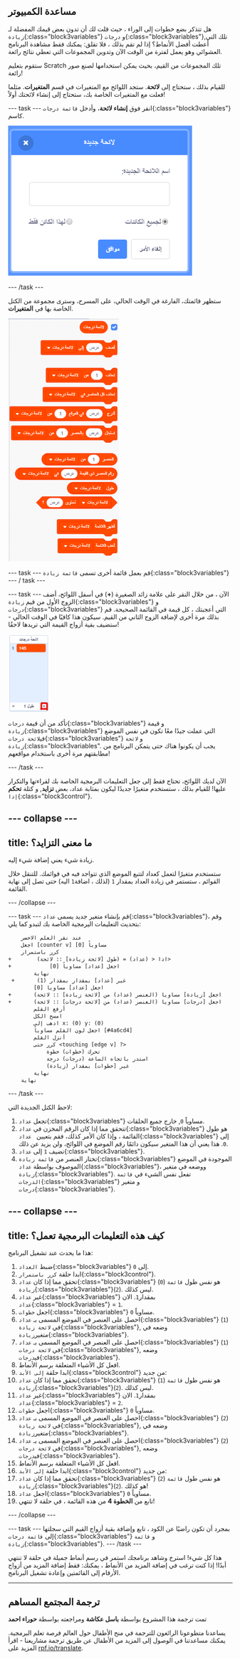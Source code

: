 ## مساعدة الكمبيوتر

هل تتذكر بضع خطوات إلى الوراء ، حيث قلت لك أن تدون بعض قيمك المفضلة لـ `زيادة`{:class="block3variables"} و `درجات`{:class="block3variables"},تلك التي أعطت أفضل الأنماط؟ إذا لم تقم بذلك ، فلا تقلق: يمكنك فقط مشاهدة البرنامج العشوائي وهو يعمل لفترة من الوقت الآن وتدوين المجموعات التي تعطي نتائج رائعة.

ستقوم بتعليم Scratch تلك المجموعات من القيم، بحيث يمكن استخدامها لصنع صور رائعة!

للقيام بذلك ، ستحتاج إلى **لائحة**. ستجد اللوائح مع المتغيرات في قسم **المتغيرات**. مثلما فعلت مع المتغيرات الخاصة بك، ستحتاج إلى إنشاء لائحتك أولاً!

--- task --- انقر فوق **إنشاء لائحة**، وأدخل `قائمة درجات`{:class="block3variables"} كاسم.

![](images/makeAList.png)

--- /task ---

ستظهر قائمتك، الفارغة في الوقت الحالي، على المسرح، وسترى مجموعة من الكتل الخاصة بها في **المتغيرات**.

![](images/listBlocks.png)

--- task --- قم بعمل قائمة أخرى تسمى `قائمة زيادة`{:class="block3variables"} --- / task ---

--- task --- الآن ، من خلال النقر على علامة زائد الصغيرة (**+**) في أسفل اللوائح، أضف الزوج الأول من قيم `زيادة`{:class="block3variables"} و `درجات`{:class="block3variables"} التي أعجبتك ، كل قيمة في القائمة الصحيحة. قم بذلك مرة أخرى لإضافة الزوج الثاني من القيم. سيكون هذا كافيًا في الوقت الحالي - ستضيف بقية أزواج القيمة التي تريدها لاحقًا!

![](images/helping2.png)

تأكد من أن قيمة `درجات`{:class="block3variables"} و قيمة `زيادة`{:class="block3variables"} التي عملت جيدًا معًا تكون في نفس الموضع في`لائحة درجات`{:class="block3variables"} و `لائحة زيادة`{:class="block3variables". يجب أن يكونوا هناك حتى يتمكن البرنامج من مطابقتهم مرة أخرى باستخدام مواقعهم!

--- /task ---

الآن لديك اللوائح، تحتاج فقط إلى جعل التعليمات البرمجية الخاصة بك لقراءتها والتكرار عليها! للقيام بذلك ، ستستخدم متغيرًا جديدًا ليكون بمثابة عداد، بعض **تزايد**, و كتلة **تحكم** `إذا`{:class="block3control"}.

--- collapse ---
---
title: ما معنى التزايد؟
---

زيادة شيء يعني إضافة شيء إليه.

ستستخدم متغيرًا لتعمل كعداد لتتبع الموضع الذي تتواجد فيه في قوائمك. للتنقل خلال القوائم ، ستستمر في زيادة العداد بمقدار `1` (لذلك ، اضافة`1` اليه) حتى تصل إلى نهاية القائمة.

--- /collapse ---

--- task --- قم بإنشاء متغير جديد يسمى `عداد`{:class="block3variables"}، وقم بتحديث التعليمات اليرمجية الخاصة بك لتبدو كما يلي:

```blocks3
    عند نقر العلم الاخضر
    اجعل [counter v] مساوياً [0]
    كرر باستمرار 
+        اذا < (عداد) = (طول [لائحة زيادة] :: لائحة)> 
+            اجعل [عداد] مساوياً [0]
        نهاية
 +       غير [عداد] بمقدار بمقدار (1)
        اجعل [عداد] مساويا [0]
+       اجعل [زيادة] مساويا (العنصر (عداد) من [لائحة زيادة] :: لائحة)
+       اجعل [درجات] مساويا (العنصر (عداد) من [لائحة درجات] :: لائحة) 
        أرفع القلم
        امسح الكل
        اذهب إلى x: (0) y: (0)
        اجعل لون القلم مساوياً [#4a6cd4]
        أنزل القلم
        كرر حتى <touching [edge v] ?> 
            تحرك (خطوات) خطوة
            استدر باتجاه الساعة (درجات) درجة
            غير [خطوات] بمقدار (زيادة)
        نهاية
    نهاية
```

--- /task ---

لاحظ الكتل الجديدة التي:

1. تجعل `عداد`{:class="block3variables"} مساوياً `0`, خارج جميع الحلقات.
2. تتحقق مما إذا كان الرقم المخزن في `عداد`{:class="block3variables"} هو طول القائمة ، وإذا كان الأمر كذلك، فقم بتعيين ` عداد`{:class="block3variables"} إلى `0`. هذا يعني أن هذا المتغير سيكون دائمًا رقم الموضع في اللوائح، ولن يزيد عن ذلك.
3. تضيف `1` إلى `عداد`{:class="block3variables"}.
4. تختار العنصر من `قائمة زيادة`{:class="block3variables"} الموجودة في الموضع الموصوف بواسطة `عداد`{:class="block3variables"}، ووضعه في متغير `زيادة`{:class="block3variables"}. تفعل نفس الشيء في `قائمة الدرجات`{:class="block3variables"} و متغير `درجات`{:class="block3variables"}.

--- collapse ---
---
title: كيف هذه التعليمات البرمجية تعمل؟
---

هذا ما يحدث عند تشغيل البرنامج:

1. ضبط ` العداد `{:class="block3variables"} إلى ` 0 `.
2. ابدا حلقة `كرر باستمرار`{:class="block3control"}.
3. تحقق مما إذا كان `عداد`{:class="block3variables"} (`0`) هو نفس طول `قائمة زيادة`{:class="block3variables"}(`2`). ليس كذلك.
4. غير `عداد`{:class="block3variables"} بمقدار`1`. الان `عداد`{:class="block3variables"} = `1`.
5. اجعل `خطوات`{:class="block3variables"} مساوياً `0`.
6. احصل على العنصر في الموضع المسمى بـ `عداد`{:class="block3variables"} (`1`) في `لائحة زيادة`{:class="block3variables"}, وضعه في متغير`زيادة`{:class="block3variables"}.
7. احصل على العنصر في الموضع المسمى بـ `عداد`{:class="block3variables"} (`1`) في `لائحة درجات`{:class="block3variables"}, وضعه في`درجات`{:class="block3variables"}.
8. افعل كل الأشياء المتعلقة برسم الأنماط.
9. ابدا حلقة `إلى الأبد`{:class="block3control"} من جديد:
10. تحقق مما إذا كان `عداد`{:class="block3variables"} (`1`) هو نفس طول `قائمة زيادة`{:class="block3variables"}(`2`). ليس كذلك.
11. غير `عداد`{:class="block3variables"} بمقدار`1`. الان `عداد`{:class="block3variables"} = `2`.
12. اجعل `خطوات`{:class="block3variables"} مساوياً `0`.
13. احصل على العنصر في الموضع المسمى بـ `عداد`{:class="block3variables"} (`2`) في `لائحة زيادة`{:class="block3variables"}, وضعه في متغير`زيادة`{:class="block3variables"}.
14. احصل على العنصر في الموضع المسمى بـ `عداد`{:class="block3variables"} (`2`) في `لائحة درجات`{:class="block3variables"}, وضعه في`درجات`{:class="block3variables"}.
15. افعل كل الأشياء المتعلقة برسم الأنماط.
16. ابدا حلقة `إلى الأبد`{:class="block3control"} من جديد:
17. تحقق مما إذا كان `عداد`{:class="block3variables"} (`2`) هو نفس طول `قائمة زيادة`{:class="block3variables"}(`2`). هو كذلك!
18. اجعل `عداد`{:class="block3variables"} مساوياً `0`.
19. تابع من **الخطوة 4** من هذه القائمة ، في حلقة لا تنتهي!

--- /collapse ---

--- task --- بمجرد أن تكون راضيًا عن الكود ، تابع وإضافة بقية أزواج القيم التي سجلتها إلى `قائمة درجات`{:class="block3variables"} و `قائمة زيادة`{:class="block3variables"}. --- /task ---

هذا كل شيء! استرخ وشاهد برنامجك استمر في رسم أنماط جميلة في حلقة لا تنتهي أبدًا! إذا كنت ترغب في إضافة المزيد من الأنماط ، يمكنك: فقط إضافة المزيد من أزواج الأرقام إلى القائمتين وإعادة تشغيل البرنامج.

***

## ترجمة المجتمع المساهم

تمت ترجمة هذا المشروع بواسطة **باسل عكاشة** ومراجعته بواسطة **حوراء احمد** 

يساعدنا متطوعونا الرائعون للترجمة في منح الأطفال حول العالم فرصة تعلم البرمجية. يمكنك مساعدتنا في الوصول إلى المزيد من الأطفال عن طريق ترجمة مشاريعنا - اقرأ المزيد على [rpf.io/translate](https://rpf.io/translate).